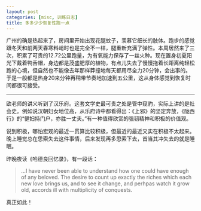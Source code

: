 ```yaml
---
layout: post
categories: [misc, 训练日志]
title: 多多少少恢复性跑一点
---
```


广州的确是热起来了，房间里开始出现花腿蚊子，羡慕它细长的肢体。跑步的感觉跟冬天和前两天春寒料峭时也是完全不一样，腿重新充满了弹性。本周居然来了三次，积累了可贵的12.72公里跑量，为有氧能力保存了一丝火种。现在置身初夏阳光下戴着鸭舌帽，身边都是茂盛肥厚的植物，有点儿失去了慢慢拖着长距离纯轻松跑的心境，但自然也不能像去年那样莽撞地每天都用尽全力20分钟，会出事的。于是一般都是热身20来分钟再稍带节奏地加速到五公里，这从身体感觉到恢复时间都很可接受。

---

欧老师的讲义听到了汉乐府。这套文学史最可贵之处是管中窥豹，实际上讲的是社会史。例如说汉朝妇女地位高，从乐府诗中都看得出：《上邪》的坚定奔放，《陇西行》的“健妇持门户，亦胜一丈夫。”有一种值得欣赏的强韧精神和积极的价值观。

说到积极，哪怕宏观的最近一贯算比较积极，但最近的最近又实在积极不太起来。晚上睡觉总在思索失去这件事情，后来发现再多思索下去，首当其冲失去的就是睡眠。

昨晚夜读《哈德良回忆录》，有一段话：

> ...I have never been able to understand how one could have enough of any beloved. The desire to count up exactly the riches which each new love brings us, and to see it change, and perhpas watch it grow old, accords ill with multiplicity of conquests.

真正如此！
